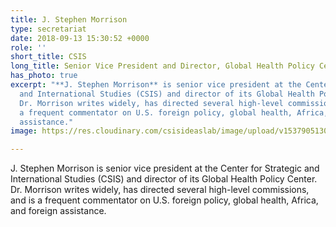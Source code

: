 ```yaml
---
title: J. Stephen Morrison
type: secretariat
date: 2018-09-13 15:30:52 +0000
role: ''
short_title: CSIS
long_title: Senior Vice President and Director, Global Health Policy Center, CSIS
has_photo: true
excerpt: "**J. Stephen Morrison** is senior vice president at the Center for Strategic
  and International Studies (CSIS) and director of its Global Health Policy Center.
  Dr. Morrison writes widely, has directed several high-level commissions, and is
  a frequent commentator on U.S. foreign policy, global health, Africa, and foreign
  assistance."
image: https://res.cloudinary.com/csisideaslab/image/upload/v1537905130/health-commission/Morrison_Stephen.jpg

---
```

J. Stephen Morrison is senior vice president at the Center for Strategic and International Studies (CSIS) and director of its Global Health Policy Center. Dr. Morrison writes widely, has directed several high-level commissions, and is a frequent commentator on U.S. foreign policy, global health, Africa, and foreign assistance.